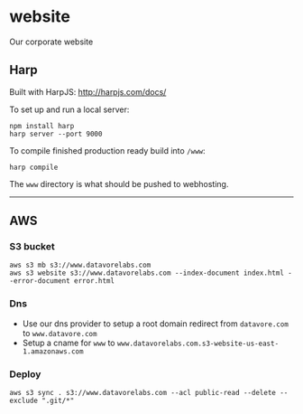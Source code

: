 # website
Our corporate website


## Harp

Built with HarpJS: http://harpjs.com/docs/

To set up and run a local server:
```
npm install harp
harp server --port 9000
```

To compile finished production ready build into `/www`: 
```
harp compile
```

The `www` directory is what should be pushed to webhosting.

---

## AWS

### S3 bucket
```
aws s3 mb s3://www.datavorelabs.com
aws s3 website s3://www.datavorelabs.com --index-document index.html --error-document error.html
```

### Dns
+ Use our dns provider to setup a root domain redirect from `datavore.com` to `www.datavore.com` 
+ Setup a cname for `www` to `www.datavorelabs.com.s3-website-us-east-1.amazonaws.com`

### Deploy
```
aws s3 sync . s3://www.datavorelabs.com --acl public-read --delete --exclude ".git/*"
```
